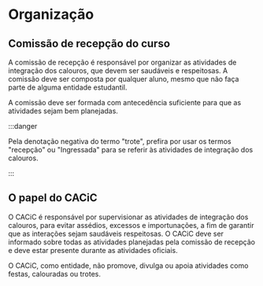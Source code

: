 # Organização

## Comissão de recepção do curso

A comissão de recepção é responsável por organizar as atividades de integração dos calouros, que devem ser saudáveis e respeitosas. A comissão deve ser composta por qualquer aluno, mesmo que não faça parte de alguma entidade estudantil.

A comissão deve ser formada com antecedência suficiente para que as atividades sejam bem planejadas.

:::danger

Pela denotação negativa do termo "trote", prefira por usar os termos "recepção" ou "Ingressada" para se referir às atividades de integração dos calouros.

:::

## O papel do CACiC

O CACiC é responsável por supervisionar as atividades de integração dos calouros, para evitar assédios, excessos e importunações, a fim de garantir que as interações sejam saudáveis respeitosas. O CACiC deve ser informado sobre todas as atividades planejadas pela comissão de recepção e deve estar presente durante as atividades oficiais.

O CACiC, como entidade, não promove, divulga ou apoia atividades como festas, calouradas ou trotes.
